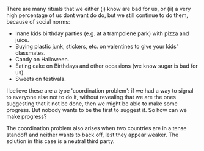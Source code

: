 There are many rituals that we either (i) know are bad for us, or (ii) a very high percentage of us dont want do do, but we still continue to do them, because of social norms: 

- Inane kids birthday parties (e.g. at a trampolene park) with pizza and juice. 
- Buying plastic junk, stickers, etc. on valentines to give your kids' classmates. 
- Candy on Halloween. 
- Eating cake on Birthdays and other occasions (we know sugar is bad for us). 
- Sweets on festivals. 

I believe these are a type 'coordination problem': if we had a way to signal to everyone else not to do it, without revealing that we are the ones suggesting that it not be done, then we might be able to make some progress. But nobody wants to be the first to suggest it. So how can we make progress? 

The coordination problem also arises when two countries are in a tense standoff and neither wants to back off, lest they appear weaker. The solution in this case is a neutral third party.  
